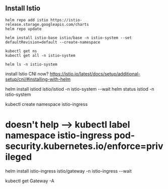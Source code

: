 
## Install Istio

```
helm repo add istio https://istio-release.storage.googleapis.com/charts
helm repo update

helm install istio-base istio/base -n istio-system --set defaultRevision=default --create-namespace

kubectl get ns
kubectl get all -n istio-system

helm ls -n istio-system
```

install Istio CNI now? https://istio.io/latest/docs/setup/additional-setup/cni/#installing-with-helm


helm install istiod istio/istiod -n istio-system --wait
helm status istiod -n istio-system


kubectl create namespace istio-ingress
# doesn't help --> kubectl label namespace istio-ingress pod-security.kubernetes.io/enforce=privileged
helm install istio-ingress istio/gateway -n istio-ingress --wait

kubectl get Gateway -A
